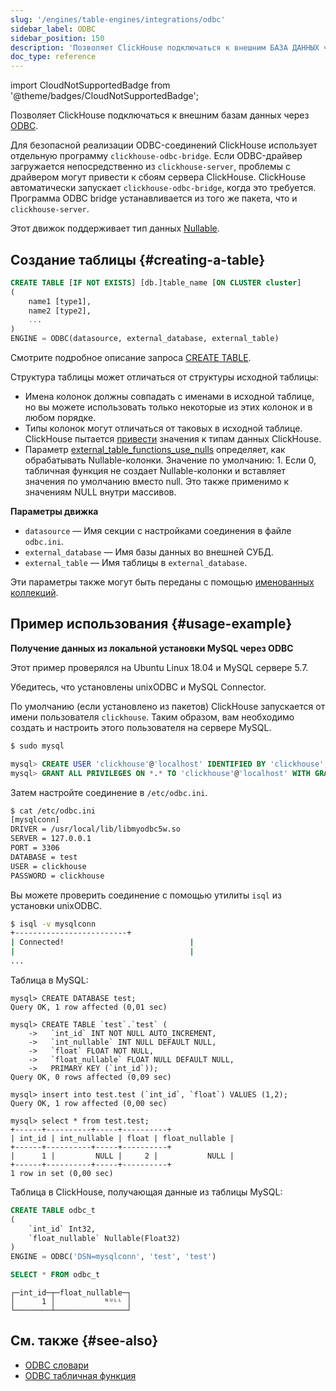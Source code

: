```yaml
---
slug: '/engines/table-engines/integrations/odbc'
sidebar_label: ODBC
sidebar_position: 150
description: 'Позволяет ClickHouse подключаться к внешним БАЗА ДАННЫХ через ODBC.'
doc_type: reference
---
```


import CloudNotSupportedBadge from '@theme/badges/CloudNotSupportedBadge';

<CloudNotSupportedBadge/>

Позволяет ClickHouse подключаться к внешним базам данных через [ODBC](https://en.wikipedia.org/wiki/Open_Database_Connectivity).

Для безопасной реализации ODBC-соединений ClickHouse использует отдельную программу `clickhouse-odbc-bridge`. Если ODBC-драйвер загружается непосредственно из `clickhouse-server`, проблемы с драйвером могут привести к сбоям сервера ClickHouse. ClickHouse автоматически запускает `clickhouse-odbc-bridge`, когда это требуется. Программа ODBC bridge устанавливается из того же пакета, что и `clickhouse-server`.

Этот движок поддерживает тип данных [Nullable](../../../sql-reference/data-types/nullable.md).

## Создание таблицы {#creating-a-table}

```sql
CREATE TABLE [IF NOT EXISTS] [db.]table_name [ON CLUSTER cluster]
(
    name1 [type1],
    name2 [type2],
    ...
)
ENGINE = ODBC(datasource, external_database, external_table)
```

Смотрите подробное описание запроса [CREATE TABLE](/sql-reference/statements/create/table).

Структура таблицы может отличаться от структуры исходной таблицы:

- Имена колонок должны совпадать с именами в исходной таблице, но вы можете использовать только некоторые из этих колонок и в любом порядке.
- Типы колонок могут отличаться от таковых в исходной таблице. ClickHouse пытается [привести](/sql-reference/functions/type-conversion-functions#cast) значения к типам данных ClickHouse.
- Параметр [external_table_functions_use_nulls](/operations/settings/settings#external_table_functions_use_nulls) определяет, как обрабатывать Nullable-колонки. Значение по умолчанию: 1. Если 0, табличная функция не создает Nullable-колонки и вставляет значения по умолчанию вместо null. Это также применимо к значениям NULL внутри массивов.

**Параметры движка**

- `datasource` — Имя секции с настройками соединения в файле `odbc.ini`.
- `external_database` — Имя базы данных во внешней СУБД.
- `external_table` — Имя таблицы в `external_database`.

Эти параметры также могут быть переданы с помощью [именованных коллекций](operations/named-collections.md).

## Пример использования {#usage-example}

**Получение данных из локальной установки MySQL через ODBC**

Этот пример проверялся на Ubuntu Linux 18.04 и MySQL сервере 5.7.

Убедитесь, что установлены unixODBC и MySQL Connector.

По умолчанию (если установлено из пакетов) ClickHouse запускается от имени пользователя `clickhouse`. Таким образом, вам необходимо создать и настроить этого пользователя на сервере MySQL.

```bash
$ sudo mysql
```

```sql
mysql> CREATE USER 'clickhouse'@'localhost' IDENTIFIED BY 'clickhouse';
mysql> GRANT ALL PRIVILEGES ON *.* TO 'clickhouse'@'localhost' WITH GRANT OPTION;
```

Затем настройте соединение в `/etc/odbc.ini`.

```bash
$ cat /etc/odbc.ini
[mysqlconn]
DRIVER = /usr/local/lib/libmyodbc5w.so
SERVER = 127.0.0.1
PORT = 3306
DATABASE = test
USER = clickhouse
PASSWORD = clickhouse
```

Вы можете проверить соединение с помощью утилиты `isql` из установки unixODBC.

```bash
$ isql -v mysqlconn
+-------------------------+
| Connected!                            |
|                                       |
...
```

Таблица в MySQL:

```text
mysql> CREATE DATABASE test;
Query OK, 1 row affected (0,01 sec)

mysql> CREATE TABLE `test`.`test` (
    ->   `int_id` INT NOT NULL AUTO_INCREMENT,
    ->   `int_nullable` INT NULL DEFAULT NULL,
    ->   `float` FLOAT NOT NULL,
    ->   `float_nullable` FLOAT NULL DEFAULT NULL,
    ->   PRIMARY KEY (`int_id`));
Query OK, 0 rows affected (0,09 sec)

mysql> insert into test.test (`int_id`, `float`) VALUES (1,2);
Query OK, 1 row affected (0,00 sec)

mysql> select * from test.test;
+------+----------+-----+----------+
| int_id | int_nullable | float | float_nullable |
+------+----------+-----+----------+
|      1 |         NULL |     2 |           NULL |
+------+----------+-----+----------+
1 row in set (0,00 sec)
```

Таблица в ClickHouse, получающая данные из таблицы MySQL:

```sql
CREATE TABLE odbc_t
(
    `int_id` Int32,
    `float_nullable` Nullable(Float32)
)
ENGINE = ODBC('DSN=mysqlconn', 'test', 'test')
```

```sql
SELECT * FROM odbc_t
```

```text
┌─int_id─┬─float_nullable─┐
│      1 │           ᴺᵁᴸᴸ │
└────────┴────────────────┘
```

## См. также {#see-also}

- [ODBC словари](/sql-reference/dictionaries#mysql)
- [ODBC табличная функция](../../../sql-reference/table-functions/odbc.md)